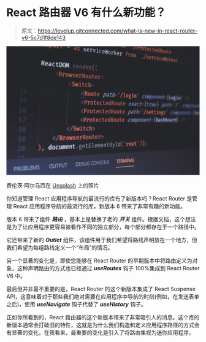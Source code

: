 # React 路由器 V6 有什么新功能？

> 原文：<https://levelup.gitconnected.com/what-is-new-in-react-router-v6-5c7d1f8de143>

![](img/0d0c7058d7cb2c19c5b784d084300d03.png)

费伦茨·阿尔马西在 [Unsplash](https://unsplash.com/s/photos/react-router?utm_source=unsplash&utm_medium=referral&utm_content=creditCopyText) 上的照片

你知道管理 React 应用程序导航的最流行的库有了新版本吗？React Router 是管理 React 应用程序导航的最流行的库，新版本 6 带来了非常有趣的新功能。

版本 6 带来了组件 ***路由*** ，基本上是替换了老的 ***开关*** 组件。根据文档，这个想法是为了让应用程序更容易被看作不同的独立部分，每个部分都存在于一个路径中。

它还带来了新的 ***Outlet*** 组件，该组件用于我们希望将路线声明放在一个地方，但我们希望为每组路线定义一个“布局”的情况。

另一个显著的变化是，即使您能够在 React Router 的早期版本中将路由定义为对象，这种声明路由的方式也已经通过 ***useRoutes*** 钩子 100%集成到 React Router V6 中。

最后但并非最不重要的是，React Router 的这个新版本集成了 React Suspense API，这意味着对于那些我们绝对需要在应用程序中导航的时刻(例如，在发送表单之后)，使用 ***useNavigate*** 钩子代替了 ***useHistory*** 钩子。

正如你所看到的，React 路由器的这个新版本带来了非常吸引人的消息。这个库的新版本通常会打破旧的特性，这就是为什么我们构造和定义应用程序路径的方式会有显著的变化。在我看来，最重要的变化是引入了将路由集视为迷你应用程序。